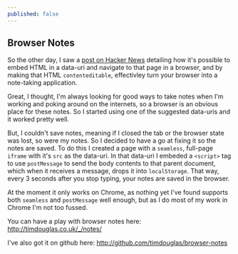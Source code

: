 ```yaml
---
published: false
---
```


## Browser Notes

So the other day, I saw a [post on Hacker News](http://www.fizerkhan.com/blog/posts/Use-your-browser-as-Notepad.html) detailing how it's possible to embed HTML in a data-uri and navigate to that page in a browser, and by making that HTML `contenteditable`, effectivley turn your browser into a note-taking application.

Great, I thought, I'm always looking for good ways to take notes when I'm working and poking around on the internets, so a browser is an obvious place for these notes.  So I started using one of the suggested data-uris and it worked pretty well.

But, I couldn't save notes, meaning if I closed the tab or the browser state was lost, so were my notes.  So I decided to have a go at fixing it so the notes are saved.  To do this I created a page with a `seamless`, full-page `iframe` with it's `src` as the data-uri.  In that data-uri I embeded a `<script>` tag to use `postMessage` to send the body contents to that parent document, which when it receives a message, drops it into `localStorage`.  That way, every 3 seconds after you stop typing, your notes are saved in the browser.

At the moment it only works on Chrome, as nothing yet I've found supports both `seamless` and `postMessage` well enough, but as I do most of my work in Chrome I'm not too fussed.

You can have a play with browser notes here: http://timdouglas.co.uk/_/notes/

I've also got it on github here: http://github.com/timdouglas/browser-notes
